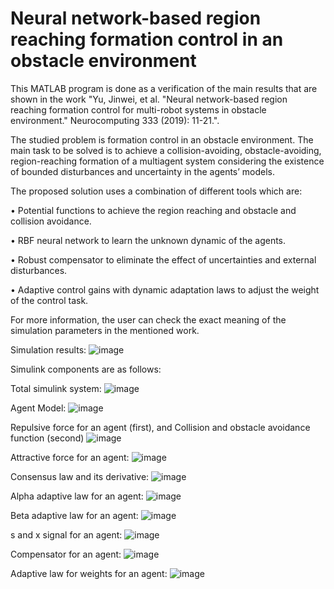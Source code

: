 # Neural network-based region reaching formation control in an obstacle environment
This MATLAB program is done as a verification of the main results that are shown in the work "Yu, Jinwei, et al. "Neural network-based region reaching formation control for multi-robot systems in obstacle environment." Neurocomputing 333 (2019): 11-21.".

The studied problem is formation control in an obstacle environment. The main task to be solved is to achieve a collision-avoiding, obstacle-avoiding, region-reaching formation of a multiagent system considering the existence of bounded disturbances and uncertainty in the agents’ models.

The proposed solution uses a combination of different tools which are:

•	Potential functions to achieve the region reaching and obstacle and collision avoidance.

•	RBF neural network to learn the unknown dynamic of the agents.

•	Robust compensator to eliminate the effect of uncertainties and external disturbances.

•	 Adaptive control gains with dynamic adaptation laws to adjust the weight of the control task.

 For more information, the user can check the exact meaning of the simulation parameters in the mentioned work.

Simulation results:
![image](https://github.com/SokratALDARMINI/Neural-network-based-region-reaching-formation-control-in-obstacle-environment/assets/95107709/4dc209e2-a9e7-41dc-8181-9892802a4986)


Simulink components are as follows: 

Total simulink system:
![image](https://github.com/SokratALDARMINI/Neural-network-based-region-reaching-formation-control-in-obstacle-environment/assets/95107709/2172fa34-b161-45bf-841d-55cdd709374e)

Agent Model:
![image](https://github.com/SokratALDARMINI/Neural-network-based-region-reaching-formation-control-in-obstacle-environment/assets/95107709/6150a9d9-43c7-4140-aa87-2240627273bf)

Repulsive force for an agent (first), and Collision and obstacle avoidance function (second)
![image](https://github.com/SokratALDARMINI/Neural-network-based-region-reaching-formation-control-in-obstacle-environment/assets/95107709/b5fac168-9cac-4ea1-ac4e-23283092cad1)

Attractive force for an agent:
![image](https://github.com/SokratALDARMINI/Neural-network-based-region-reaching-formation-control-in-obstacle-environment/assets/95107709/16c66822-d0f5-44b6-b932-046b025a7e52)

Consensus law and its derivative:
![image](https://github.com/SokratALDARMINI/Neural-network-based-region-reaching-formation-control-in-obstacle-environment/assets/95107709/8c66bc8d-cf0f-4d0d-816e-c2723925e0b2)

Alpha adaptive law for an agent:
![image](https://github.com/SokratALDARMINI/Neural-network-based-region-reaching-formation-control-in-obstacle-environment/assets/95107709/3191bdc2-8849-4856-a0f4-68904bc6833a)

Beta adaptive law for an agent:
![image](https://github.com/SokratALDARMINI/Neural-network-based-region-reaching-formation-control-in-obstacle-environment/assets/95107709/e0d55232-1fba-468b-b0f6-ba4a618238dd)

s and x signal for an agent:
![image](https://github.com/SokratALDARMINI/Neural-network-based-region-reaching-formation-control-in-obstacle-environment/assets/95107709/3cc9ec25-d0f0-4d54-9c1a-9de300e3121c)

Compensator for an agent:
![image](https://github.com/SokratALDARMINI/Neural-network-based-region-reaching-formation-control-in-obstacle-environment/assets/95107709/6b9e0b1c-5c72-4b48-9ccf-8f152c257979)

Adaptive law for weights for an agent:
![image](https://github.com/SokratALDARMINI/Neural-network-based-region-reaching-formation-control-in-obstacle-environment/assets/95107709/1db78b69-7f44-4c38-a27a-6c74a718a492)












